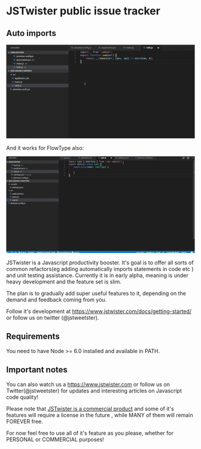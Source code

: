 # JSTwister public issue tracker

## Auto imports

![auto imports](/assets/images/auto-imports.resized.gif)

And it works for FlowType also:

![auto imports](/assets/images/auto-imports-flowtype.resized.gif)

JSTwister is a Javascript productivity booster. 
It's goal is to offer all sorts of common refactors(eg adding automatically imports statements in code etc ) and unit testing assistance.
Currently it is in early alpha, meaning is under heavy development and the feature set is slim.

The plan is to gradually add super useful features to it, depending on the demand and feedback coming from you.

Follow it's development at https://www.jstwister.com/docs/getting-started/ or follow us on twitter (@jstweetster).

## Requirements

You need to have Node >= 6.0 installed and available in PATH.

## Important notes

You can also watch us a https://www.jstwister.com or follow us on Twitter(@jstweetster) for updates and interesting articles on Javascript code quality!

Please note that [JSTwister is a commercial product](https://www.jstwister.com/) and some of it's features will require a license in the future , while MANY of them will remain FOREVER free.

For now feel free to use all of it's feature as you please, whether for PERSONAL or COMMERCIAL purposes!
